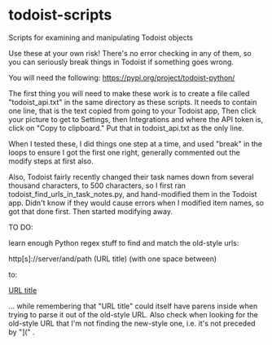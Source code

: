 # todoist-scripts
Scripts for examining and manipulating Todoist objects

Use these at your own risk! There's no error checking in any of them, so you can seriously break things in Todoist if something goes wrong.

You will need the following:
https://pypi.org/project/todoist-python/

The first thing you will need to make these work is to create a file
called "todoist_api.txt" in the same directory as these scripts. It needs to contain one line, that is the text copied from going to your Todoist app, Then click your picture to get to Settings, then Integrations and where the API token is, click on "Copy to clipboard." Put that in todoist_api.txt as the only line.

When I tested these, I did things one step at a time, and used "break" in the loops to ensure I got the first one right, generally commented out the modify steps at first also.

Also, Todoist fairly recently changed their task names down from several thousand characters, to 500 characters, so I first ran todoist_find_urls_in_task_notes.py, and hand-modified them in the Todoist app. Didn't know if they would cause errors when I modified item names, so got that done first. Then started modifying away.

TO DO: 

learn enough Python regex stuff to find and match the old-style urls:

http[s]://server/and/path (URL title) (with one space between)

to:

[URL title](http[s]://server/and/path)

... while remembering that "URL title" could itself have parens inside when trying to parse it out of the old-style URL. Also check when looking for the old-style URL that I'm not finding the new-style one, i.e. it's not preceded by "](" .

